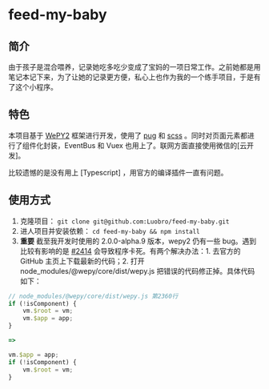 # feed-my-baby

## 简介

由于孩子是混合喂养，记录她吃多吃少变成了宝妈的一项日常工作。之前她都是用笔记本记下来，为了让她的记录更方便，私心上也作为我的一个练手项目，于是有了这个小程序。

## 特色
本项目基于 [WePY2](https://wepyjs.github.io/wepy-docs/2.x/) 框架进行开发，使用了 [pug]() 和 [scss]() 。同时对页面元素都进行了组件化封装，EventBus 和 Vuex 也用上了。联网方面直接使用微信的[云开发]。

比较遗憾的是没有用上 [Typescript] ，用官方的编译插件一直有问题。

## 使用方式

1. 克隆项目： `git clone git@github.com:Luobro/feed-my-baby.git`
2. 进人项目并安装依赖： `cd feed-my-baby && npm install`
3. **重要** 截至我开发时使用的 2.0.0-alpha.9 版本，wepy2 仍有一些 bug。遇到比较有影响的是 [#2414](https://github.com/Tencent/wepy/issues/2414) 会导致程序卡死。有两个解决办法：1. 去官方的 GitHub 主页上下载最新的代码；2. 打开 node_modules/@wepy/core/dist/wepy.js 把错误的代码修正掉。具体代码如下：

```javascript
// node_modules/@wepy/core/dist/wepy.js 第2360行
if (!isComponent) {
    vm.$root = vm;
    vm.$app = app;
}

=>

vm.$app = app;
if (!isComponent) {
    vm.$root = vm;
}
```